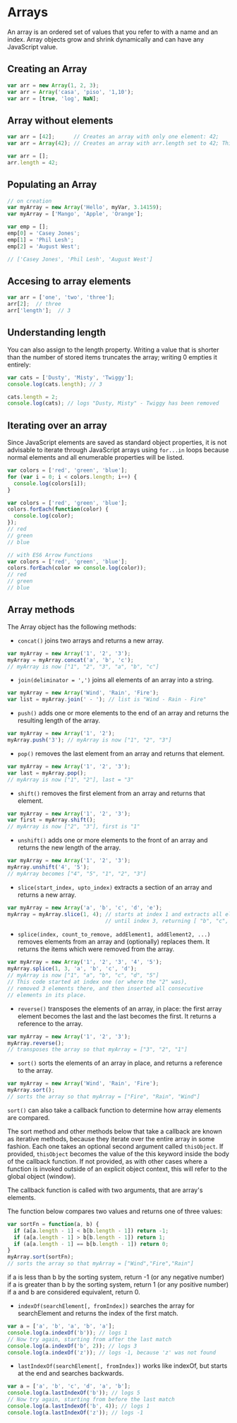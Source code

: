 # Arrays

An array is an ordered set of values that you refer to with a name and an index. Array objects grow and shrink dynamically and can have any JavaScript value.

## Creating an Array

```Javascript
var arr = new Array(1, 2, 3);
var arr = Array('casa', 'piso', '1,10');
var arr = [true, 'log', NaN];
```

## Array without elements

```Javascript
var arr = [42];      // Creates an array with only one element: 42;
var arr = Array(42); // Creates an array with arr.length set to 42; This is equivalent to:

var arr = [];
arr.length = 42;
```

## Populating an Array

```Javascript
// on creation
var myArray = new Array('Hello', myVar, 3.14159);
var myArray = ['Mango', 'Apple', 'Orange'];
```

```Javascript
var emp = [];
emp[0] = 'Casey Jones';
emp[1] = 'Phil Lesh';
emp[2] = 'August West';

// ['Casey Jones', 'Phil Lesh', 'August West']
```

## Accesing to array elements

```Javascript
var arr = ['one', 'two', 'three'];
arr[2];  // three
arr['length'];  // 3
```

## Understanding length

You can also assign to the length property. Writing a value that is shorter than the number of stored items truncates the array; writing 0 empties it entirely:

```Javascript
var cats = ['Dusty', 'Misty', 'Twiggy'];
console.log(cats.length); // 3

cats.length = 2;
console.log(cats); // logs "Dusty, Misty" - Twiggy has been removed
```

## Iterating over an array

Since JavaScript elements are saved as standard object properties, it is not advisable to iterate through JavaScript arrays using `for...in` loops because normal elements and all enumerable properties will be listed.

```Javascript
var colors = ['red', 'green', 'blue'];
for (var i = 0; i < colors.length; i++) {
  console.log(colors[i]);
}
```

```Javascript
var colors = ['red', 'green', 'blue'];
colors.forEach(function(color) {
  console.log(color);
});
// red
// green
// blue
```

```Javascript
// with ES6 Arrow Functions
var colors = ['red', 'green', 'blue'];
colors.forEach(color => console.log(color)); 
// red
// green
// blue
```

## Array methods

The Array object has the following methods:

- `concat()` joins two arrays and returns a new array.

```Javascript
var myArray = new Array('1', '2', '3');
myArray = myArray.concat('a', 'b', 'c'); 
// myArray is now ["1", "2", "3", "a", "b", "c"]
```

- `join(deliminator = ',')` joins all elements of an array into a string.

```Javascript
var myArray = new Array('Wind', 'Rain', 'Fire');
var list = myArray.join(' - '); // list is "Wind - Rain - Fire"
```

- `push()` adds one or more elements to the end of an array and returns the resulting length of the array.

```Javascript
var myArray = new Array('1', '2');
myArray.push('3'); // myArray is now ["1", "2", "3"]
```

- `pop()` removes the last element from an array and returns that element.

```Javascript
var myArray = new Array('1', '2', '3');
var last = myArray.pop(); 
// myArray is now ["1", "2"], last = "3"
```

- `shift()` removes the first element from an array and returns that element.

```Javascript
var myArray = new Array('1', '2', '3');
var first = myArray.shift();
// myArray is now ["2", "3"], first is "1"
```

- `unshift()` adds one or more elements to the front of an array and returns the new length of the array.

```Javascript
var myArray = new Array('1', '2', '3');
myArray.unshift('4', '5'); 
// myArray becomes ["4", "5", "1", "2", "3"]
```

- `slice(start_index, upto_index)` extracts a section of an array and returns a new array.

```Javascript
var myArray = new Array('a', 'b', 'c', 'd', 'e');
myArray = myArray.slice(1, 4); // starts at index 1 and extracts all elements
                               // until index 3, returning [ "b", "c", "d"]
```

- `splice(index, count_to_remove, addElement1, addElement2, ...)` removes elements from an array and (optionally) replaces them. It returns the items which were removed from the array.

```Javascript
var myArray = new Array('1', '2', '3', '4', '5');
myArray.splice(1, 3, 'a', 'b', 'c', 'd'); 
// myArray is now ["1", "a", "b", "c", "d", "5"]
// This code started at index one (or where the "2" was), 
// removed 3 elements there, and then inserted all consecutive
// elements in its place.
```

- `reverse()` transposes the elements of an array, in place: the first array element becomes the last and the last becomes the first. It returns a reference to the array.

```Javascript
var myArray = new Array('1', '2', '3');
myArray.reverse();
// transposes the array so that myArray = ["3", "2", "1"]
```

- `sort()` sorts the elements of an array in place, and returns a reference to the array.

```Javascript
var myArray = new Array('Wind', 'Rain', 'Fire');
myArray.sort();
// sorts the array so that myArray = ["Fire", "Rain", "Wind"]
```

`sort()` can also take a callback function to determine how array elements are compared.

The sort method and other methods below that take a callback are known as iterative methods, because they iterate over the entire array in some fashion. Each one takes an optional second argument called `thisObject`. If provided, `thisObject` becomes the value of the this keyword inside the body of the callback function. If not provided, as with other cases where a function is invoked outside of an explicit object context, this will refer to the global object (window).

The callback function is called with two arguments, that are array's elements.

The function below compares two values and returns one of three values:

```Javascript
var sortFn = function(a, b) {
  if (a[a.length - 1] < b[b.length - 1]) return -1;
  if (a[a.length - 1] > b[b.length - 1]) return 1;
  if (a[a.length - 1] == b[b.length - 1]) return 0;
}
myArray.sort(sortFn);
// sorts the array so that myArray = ["Wind","Fire","Rain"]
```

if a is less than b by the sorting system, return -1 (or any negative number)
if a is greater than b by the sorting system, return 1 (or any positive number)
if a and b are considered equivalent, return 0.

- `indexOf(searchElement[, fromIndex])` searches the array for searchElement and returns the index of the first match.

```Javascript
var a = ['a', 'b', 'a', 'b', 'a'];
console.log(a.indexOf('b')); // logs 1
// Now try again, starting from after the last match
console.log(a.indexOf('b', 2)); // logs 3
console.log(a.indexOf('z')); // logs -1, because 'z' was not found
```

- `lastIndexOf(searchElement[, fromIndex])` works like indexOf, but starts at the end and searches backwards.

```Javascript
var a = ['a', 'b', 'c', 'd', 'a', 'b'];
console.log(a.lastIndexOf('b')); // logs 5
// Now try again, starting from before the last match
console.log(a.lastIndexOf('b', 4)); // logs 1
console.log(a.lastIndexOf('z')); // logs -1
```
